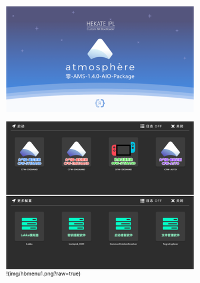 
![开机图](img/AMS1.4.0.png?raw=true)
=====
![系统引导](img/launch1.png?raw=true)
![系统引导](img/launch2.png?raw=true)
!(img/hbmenu1.png?raw=true)
